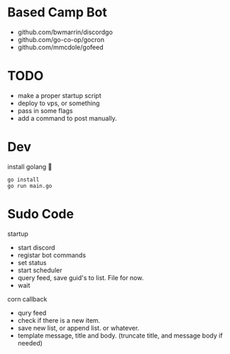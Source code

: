 

# Based Camp Bot

- github.com/bwmarrin/discordgo
- github.com/go-co-op/gocron
- github.com/mmcdole/gofeed


# TODO

- make a proper startup script
- deploy to vps, or something
- pass in some flags
- add a command to post manually.


# Dev

install golang 🤷

```
go install
go run main.go
```


# Sudo Code

startup
- start discord
- registar bot commands
- set status
- start scheduler
- query feed, save guid's to list. File for now.
- wait

corn callback
- qury feed
- check if there is a new item.
- save new list, or append list. or whatever.
- template message, title and body. (truncate title, and message body if needed)


